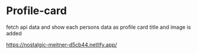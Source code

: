 # Profile-card
fetch api data and show each persons data as profile card
title and image is added

https://nostalgic-meitner-d5cb44.netlify.app/

